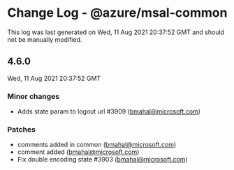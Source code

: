 # Change Log - @azure/msal-common

This log was last generated on Wed, 11 Aug 2021 20:37:52 GMT and should not be manually modified.

<!-- Start content -->

## 4.6.0

Wed, 11 Aug 2021 20:37:52 GMT

### Minor changes

- Adds state param to logout url #3909 (bmahal@microsoft.com)

### Patches

- comments added in common (bmahal@microsoft.com)
- comment added (bmahal@microsoft.com)
- Fix double encoding state #3903 (bmahal@microsoft.com)
